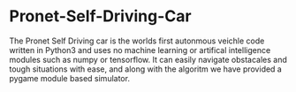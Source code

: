 # Pronet-Self-Driving-Car
The Pronet Self Driving car is the worlds first autonmous veichle code written in Python3 and uses no machine learning or artifical intelligence modules such as numpy or tensorflow. It can easily navigate obstacales and tough situations with ease, and along with the algoritm we have provided a pygame module based simulator.
